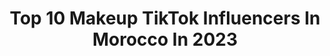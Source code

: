 ---
title: Top 10 Makeup TikTok Influencers In Morocco In 2023
description: >-
  Find top makeup TikTok influencers in Morocco in 2023. Most popular hashtags: #makeup #makeupartist #foryou #explore.
platform: TikTok
hits: 21
text_top: See the top-rated TikTok influencers on inBeat.
text_bottom: inBeat has 21 TikTok influencers like this in Morocco for you to work with.
profiles:
  - username: "bouchra_officiel"
    fullname: >-
      👑Bouchra Bouzyani👑
    bio: >-
      💄Makeup artiste 💄 ريفية ⵣ فاسية
    location: "Morocco"
    followers: 515300
    engagement: 978
    commentsToLikes: 0.013588
    id: ck9rmrxyq49l80j7803wjps8f
    verified: false
    hashtags: "#pourtoi, #maroc, #iksplore, #rif"
  - username: "sarah.fakhfakhy"
    fullname: >-
      user3222891542864
    bio: >-
      Makeup Artist 💄
    location: "Morocco"
    followers: 40400
    engagement: 671
    commentsToLikes: 0.035914
    id: ckb9lphwkecv30j236qsr5cwd
    verified: false
    hashtags: "#actingchallenge, #tiktok, #tiktokviral, #morocco"
  - username: "kelthoum8"
    fullname: >-
      With.kelthoum
    bio: >-
      follow me on instagram ⬇️⬇️⬇️⬇️❤
    location: "Morocco"
    followers: 24100
    engagement: 860
    commentsToLikes: 0.103116
    id: ckbayngzup2lw0j237flqtqaj
    verified: false
    hashtags: "#algerie, #challenge, #pourtoi, #foryoupage"
  - username: "hananvip"
    fullname: >-
      Hanan Coudai
    bio: >-
      
    location: "Morocco"
    followers: 58300
    engagement: 1206
    commentsToLikes: 0.046870
    id: ckbf39n30qyov0j23w7u6k54b
    verified: false
    hashtags: "#fashion, #fashionista, #makeupartist, #makemefamous"
  - username: "misslamoy"
    fullname: >-
      🎀𝓵𝓪𝓶𝓸𝔂🎀
    bio: >-
      For fun 😜
    location: "Morocco"
    followers: 105000
    engagement: 350
    commentsToLikes: 0.074411
    id: ckbqi2g6q3d510j232gugn7zc
    verified: false
    hashtags: "#makeup, #moroccanprincess, #fashion, #hairstyle"
  - username: "makeuptutos"
    fullname: >-
      Makeup Tutos
    bio: >-
      
    location: "Morocco"
    followers: 22100
    engagement: 751
    commentsToLikes: 0.009462
    id: ck8far4ge4jjm0j78ftheq610
    verified: false
    hashtags: "#amordequenga, #lexa, #pegandofogo, #carnavalchegando"
  - username: "itsimanuuu"
    fullname: >-
      Iamimen
    bio: >-
      My instagram : itsimanuuu
    location: "Morocco"
    followers: 4781
    engagement: 782
    commentsToLikes: 0.005215
    id: ck9eykl4mwazh0j78nty9ypx2
    verified: false
    hashtags: "#foryourpage, #follow, #foryou, #love"
  - username: "emybeauty123"
    fullname: >-
      Màzoùz Imane
    bio: >-
      GOOOD VIBES ONLY!!! ❤️❤️❤️❤️ Are you following me on Instagram @emybeauty123 ?
    location: "Morocco"
    followers: 2462
    engagement: 306
    commentsToLikes: 0.027789
    id: ckai1ukmed9jl0i78jonrnag4
    verified: false
    hashtags: "#tiktok, #followme, #likeforlike, #funny"
  - username: "luxenail"
    fullname: >-
      Ladies Style
    bio: >-
      
    location: "Morocco"
    followers: 41700
    engagement: 703
    commentsToLikes: 0.013124
    id: ckbwmclpq443w0j234qiglr1h
    verified: false
    hashtags: "#makemefamous, #makeuphacks, #viral, #hair"
  - username: "maay__aa"
    fullname: >-
      Maaya 🍑
    bio: >-
      Snapchat : umaima.peace Instagram : maay__aa
    location: "Morocco"
    followers: 7190
    engagement: 527
    commentsToLikes: 0.017650
    id: ckbexdcrqhpk40j23s62oahyi
    verified: false
    hashtags: "#followparty, #love, #lovely, #viewgoal"
---